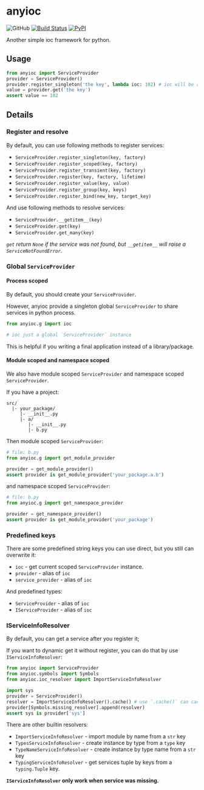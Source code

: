 # anyioc

![GitHub](https://img.shields.io/github/license/Cologler/anyioc-python.svg)
[![Build Status](https://travis-ci.com/Cologler/anyioc-python.svg?branch=master)](https://travis-ci.com/Cologler/anyioc-python)
[![PyPI](https://img.shields.io/pypi/v/anyioc.svg)](https://pypi.org/project/anyioc/)

Another simple ioc framework for python.

## Usage

``` py
from anyioc import ServiceProvider
provider = ServiceProvider()
provider.register_singleton('the key', lambda ioc: 102) # ioc will be a `IServiceProvider`
value = provider.get('the key')
assert value == 102
```

## Details

### Register and resolve

By default, you can use following methods to register services:

- `ServiceProvider.register_singleton(key, factory)`
- `ServiceProvider.register_scoped(key, factory)`
- `ServiceProvider.register_transient(key, factory)`
- `ServiceProvider.register(key, factory, lifetime)`
- `ServiceProvider.register_value(key, value)`
- `ServiceProvider.register_group(key, keys)`
- `ServiceProvider.register_bind(new_key, target_key)`

And use following methods to resolve services:

- `ServiceProvider.__getitem__(key)`
- `ServiceProvider.get(key)`
- `ServiceProvider.get_many(key)`

*`get` return `None` if the service was not found, but `__getitem__` will raise a `ServiceNotFoundError`.*

### Global `ServiceProvider`

#### Process scoped

By default, you should create your `ServiceProvider`.

However, anyioc provide a singleton global `ServiceProvider` to share services in python process.

``` py
from anyioc.g import ioc

# ioc just a global `ServiceProvider` instance
```

This is helpful if you writing a final application instead of a library/package.

#### Module scoped and namespace scoped

We also have module scoped `ServiceProvider` and namespace scoped `ServiceProvider`.

If you have a project:

``` tree
src/
  |- your_package/
     |- __init__.py
     |- a/
        |- __init__.py
        |- b.py
```

Then module scoped `ServiceProvider`:

``` py
# file: b.py
from anyioc.g import get_module_provider

provider = get_module_provider()
assert provider is get_module_provider('your_package.a.b')
```

and namespace scoped `ServiceProvider`:

``` py
# file: b.py
from anyioc.g import get_namespace_provider

provider = get_namespace_provider()
assert provider is get_module_provider('your_package')
```

### Predefined keys

There are some predefined string keys you can use direct, but you still can overwrite it:

- `ioc` - get current scoped `ServiceProvider` instance.
- `provider` - alias of `ioc`
- `service_provider` - alias of `ioc`

And predefined types:

- `ServiceProvider` - alias of `ioc`
- `IServiceProvider` - alias of `ioc`

### IServiceInfoResolver

By default, you can get a service after you register it;

If you want to dynamic get it without register, you can do that by use `IServiceInfoResolver`:

``` py
from anyioc import ServiceProvider
from anyioc.symbols import Symbols
from anyioc.ioc_resolver import ImportServiceInfoResolver

import sys
provider = ServiceProvider()
resolver = ImportServiceInfoResolver().cache() # use `.cache()` can cache the results and prevent resolve again.
provider[Symbols.missing_resolver].append(resolver)
assert sys is provider['sys']
```

There are other builtin resolvers:

- `ImportServiceInfoResolver` - import module by name from a `str` key
- `TypesServiceInfoResolver` - create instance by type from a `type` key
- `TypeNameServiceInfoResolver` - create instance by type name from a `str` key
- `TypingServiceInfoResolver` - get services tuple by keys from a `typing.Tuple` key.

**`IServiceInfoResolver` only work when service was missing.**
